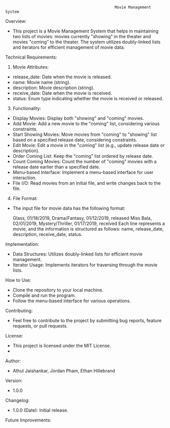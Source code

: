                                                     Movie Management System
Overview:
 - This project is a Movie Management System that helps in maintaining two lists of movies: movies currently "showing" in the theater and movies "coming" to the theater. The system utilizes doubly-linked lists and iterators for efficient management of movie data.

Technical Requirements:
1. Movie Attributes:
 - release_date: Date when the movie is released.
 - name: Movie name (string).
 - description: Movie description (string).
 - receive_date: Date when the movie is received.
 - status: Enum type indicating whether the movie is received or released.

3. Functionality:
 - Display Movies: Display both "showing" and "coming" movies.
 - Add Movie: Add a new movie to the "coming" list, considering various constraints.
 - Start Showing Movies: Move movies from "coming" to "showing" list based on a specified release date, considering constraints.
 - Edit Movie: Edit a movie in the "coming" list (e.g., update release date or description).
 - Order Coming List: Keep the "coming" list ordered by release date.
 - Count Coming Movies: Count the number of "coming" movies with a release date earlier than a specified date.
 - Menu-based Interface: Implement a menu-based interface for user interaction.
 - File I/O: Read movies from an initial file, and write changes back to the file.

4. File Format:
 - The input file for movie data has the following format:

   Glass, 01/18/2019, Drama/Fantasy, 01/12/2019, released
   Miss Bala, 02/01/2019, Mystery/Thriller, 01/17/2019, received
   Each line represents a movie, and the information is structured as follows: name, release_date, description, receive_date, status.

Implementation: 
 - Data Structures: Utilizes doubly-linked lists for efficient movie management.
 - Iterator Usage: Implements iterators for traversing through the movie lists.

How to Use:
 - Clone the repository to your local machine.
 - Compile and run the program.
 - Follow the menu-based interface for various operations.

Contributing:
 - Feel free to contribute to the project by submitting bug reports, feature requests, or pull requests.

License:
 - This project is licensed under the MIT License.
 - 
Author:
 - Athul Jaishankar, Jordan Pham, Ethan Hillebrand

Version:
 - 1.0.0

Changelog:
 - 1.0.0 (Date): Initial release.

Future Improvements:







